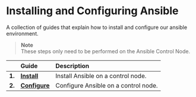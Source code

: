 # Installing and Configuring Ansible

A collection of guides that explain how to install and configure our ansible environment.

> **Note**\
> These steps only need to be performed on the Ansible Control Node.

|        | Guide                                 | Description                        |
|:-------|:--------------------------------------|:-----------------------------------|
| **1.** | [**Install**](install-ansible.md)     | Install Ansible on a control node.   |
| **2.** | [**Configure**](configure-ansible.md) | Configure Ansible on a control node. |
